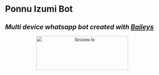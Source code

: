 # Ponnu Izumi Bot
## _Multi device whatsapp bot created with [Baileys](https://github.com/najahvk)_
  
<div align="center">
   
<a href="https://izumi.maskser.me/pair"><img align="center" src="https://files.catbox.moe/tv3goq.jpg" alt="Sᴇꜱꜱɪᴏɴ Iᴅ" height="112" width="300" /></a><br>

</div>
